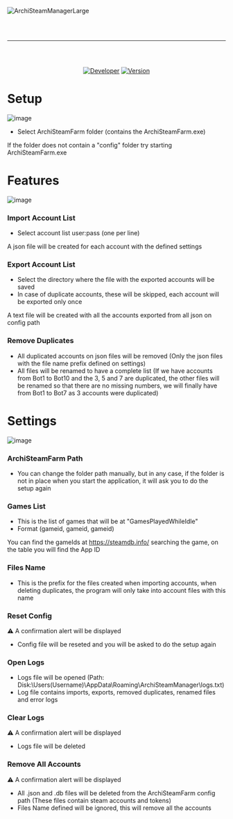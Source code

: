 ![ArchiSteamManagerLarge](https://github.com/Xeneht/ArchiSteamManager/assets/99096857/d9e03341-8285-495a-aaba-86653ea1d787)

<hr style="border-radius: 2%; margin-top: 60px; margin-bottom: 60px;" noshade="" size="20" width="100%">

<div align="center">

[![Developer](https://img.shields.io/badge/Developer-Xeneht-red.svg?style=flat&logo=github)](https://github.com/Xeneht)
[![Version](https://img.shields.io/badge/Version-1.0-blue.svg?style=flat&logo=github)](https://github.com/Xeneht/ArchiSteamManager/releases/tag/Download)

</div>

# Setup
![image](https://github.com/Xeneht/ArchiSteamManager/assets/99096857/c7cfc63b-f8bd-4548-8395-8cc019becb03)

- Select ArchiSteamFarm folder (contains the ArchiSteamFarm.exe)

If the folder does not contain a "config" folder try starting ArchiSteamFarm.exe

# Features
![image](https://github.com/Xeneht/ArchiSteamManager/assets/99096857/370bf2ca-e596-48f8-925e-7c44ddec521d)

### Import Account List
- Select account list user:pass (one per line)

A json file will be created for each account with the defined settings

### Export Account List
- Select the directory where the file with the exported accounts will be saved
- In case of duplicate accounts, these will be skipped, each account will be exported only once

A text file will be created with all the accounts exported from all json on config path

### Remove Duplicates
- All duplicated accounts on json files will be removed (Only the json files with the file name prefix defined on settings)
- All files will be renamed to have a complete list (If we have accounts from Bot1 to Bot10 and the 3, 5 and 7 are duplicated, the other files will be renamed so that there are no missing numbers, we will finally have from Bot1 to Bot7 as 3 accounts were duplicated)

# Settings
![image](https://github.com/Xeneht/ArchiSteamManager/assets/99096857/67fbb8b4-461e-4866-bec8-07365d2613ab)

### ArchiSteamFarm Path
- You can change the folder path manually, but in any case, if the folder is not in place when you start the application, it will ask you to do the setup again

### Games List
- This is the list of games that will be at "GamesPlayedWhileIdle"
- Format (gameid, gameid, gameid)

You can find the gameIds at https://steamdb.info/ searching the game, on the table you will find the App ID

### Files Name
- This is the prefix for the files created when importing accounts, when deleting duplicates, the program will only take into account files with this name

### Reset Config
⚠️ A confirmation alert will be displayed
- Config file will be reseted and you will be asked to do the setup again

### Open Logs
- Logs file will be opened (Path: Disk:\Users\(Username)\AppData\Roaming\ArchiSteamManager\logs.txt)
- Log file contains imports, exports, removed duplicates, renamed files and error logs

### Clear Logs
⚠️ A confirmation alert will be displayed
- Logs file will be deleted

### Remove All Accounts
⚠️ A confirmation alert will be displayed
- All .json and .db files will be deleted from the ArchiSteamFarm config path (These files contain steam accounts and tokens)
- Files Name defined will be ignored, this will remove all the accounts


